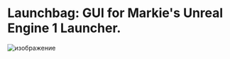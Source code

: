 # Launchbag: GUI for Markie's Unreal Engine 1 Launcher.


![изображение](https://github.com/user-attachments/assets/e3372890-6127-49dc-8c02-2e6264539d20)
